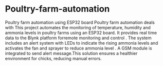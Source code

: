 # Poultry-farm-automation
Poultry farm automation using ESP32 board
Poultry farm automation deals with This project automates the monitoring of temperature, humidity and ammonia levels in poultry farms using an ESP32 board. It provides real time data to the Blynk platform forremote monitoring and control . The system includes an alert system with LEDs to indicate the rising ammonia levels and activates the fan and sprayer to reduce ammonia level . A GSM module is integrated to send alert message.This solution ensures a healthier environment for chicks, reducing manual errors. 




